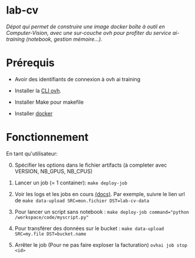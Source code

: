 # lab-cv
_Dépot qui permet de construire une image docker boîte à outil en Computer-Vision, avec une sur-couche ovh pour profiter du service ai-training (notebook, gestion mémoire...)._

# Prérequis

- Avoir des identifiants de connexion à ovh ai training

- Installer la [CLI ovh](https://docs.ovh.com/gb/en/ai-training/install-client/).

- Installer Make pour makefile

- Installer [docker](https://docs.docker.com/engine/install/)


# Fonctionnement

En tant qu'utilisateur:

0. Spécifier les options dans le fichier artifacts (à completer avec VERSION, NB_GPUS, NB_CPUS)

1. Lancer un job (= 1 container): `make deploy-job`

2. Voir les logs et les jobs en cours [(docs)](https://docs.ovh.com/gb/en/ai-training/usage-client/). Par exemple, suivre le lien url de `make data-upload SRC=mon.fichier DST=lab-cv-data`

3. Pour lancer un script sans notebook : `make deploy-job command="python /workspace/code/myscript.py"`

4. Pour transférer des données sur le bucket :
`make data-upload SRC=my.file DST=bucket.name`

5. Arrêter le job (Pour ne pas faire exploser la facturation) `ovhai job stop <id>`
